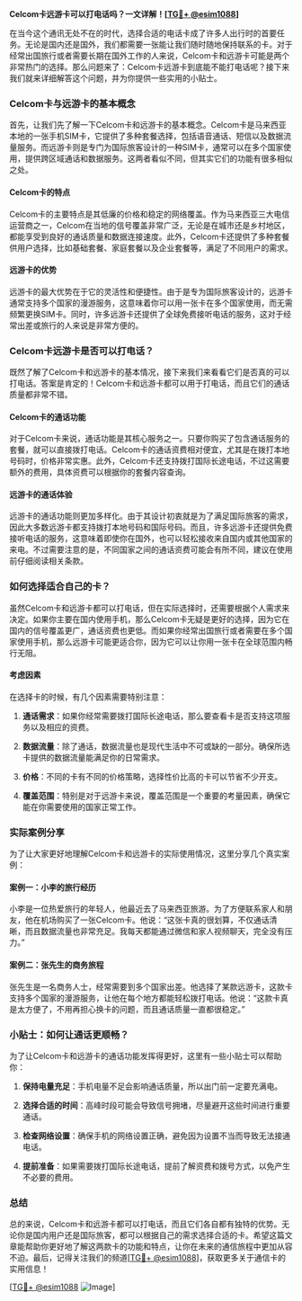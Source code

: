 **Celcom卡远游卡可以打电话吗？一文详解！[[TG💪+ @esim1088](https://t.me/s/esim1088)]**

在当今这个通讯无处不在的时代，选择合适的电话卡成了许多人出行时的首要任务。无论是国内还是国外，我们都需要一张能让我们随时随地保持联系的卡。对于经常出国旅行或者需要长期在国外工作的人来说，Celcom卡和远游卡可能是两个非常热门的选择。那么问题来了：Celcom卡远游卡到底能不能打电话呢？接下来我们就来详细解答这个问题，并为你提供一些实用的小贴士。

### Celcom卡与远游卡的基本概念

首先，让我们先了解一下Celcom卡和远游卡的基本概念。Celcom卡是马来西亚本地的一张手机SIM卡，它提供了多种套餐选择，包括语音通话、短信以及数据流量服务。而远游卡则是专门为国际旅客设计的一种SIM卡，通常可以在多个国家使用，提供跨区域通话和数据服务。这两者看似不同，但其实它们的功能有很多相似之处。

#### Celcom卡的特点

Celcom卡的主要特点是其低廉的价格和稳定的网络覆盖。作为马来西亚三大电信运营商之一，Celcom在当地的信号覆盖非常广泛，无论是在城市还是乡村地区，都能享受到良好的通话质量和数据连接速度。此外，Celcom卡还提供了多种套餐供用户选择，比如基础套餐、家庭套餐以及企业套餐等，满足了不同用户的需求。

#### 远游卡的优势

远游卡的最大优势在于它的灵活性和便捷性。由于是专为国际旅客设计的，远游卡通常支持多个国家的漫游服务，这意味着你可以用一张卡在多个国家使用，而无需频繁更换SIM卡。同时，许多远游卡还提供了全球免费接听电话的服务，这对于经常出差或旅行的人来说是非常方便的。

### Celcom卡远游卡是否可以打电话？

既然了解了Celcom卡和远游卡的基本情况，接下来我们来看看它们是否真的可以打电话。答案是肯定的！Celcom卡和远游卡都可以用于打电话，而且它们的通话质量都非常不错。

#### Celcom卡的通话功能

对于Celcom卡来说，通话功能是其核心服务之一。只要你购买了包含通话服务的套餐，就可以直接拨打电话。Celcom卡的通话资费相对便宜，尤其是在拨打本地号码时，价格非常实惠。此外，Celcom卡还支持拨打国际长途电话，不过这需要额外的费用，具体资费可以根据你的套餐内容查询。

#### 远游卡的通话体验

远游卡的通话功能则更加多样化。由于其设计初衷就是为了满足国际旅客的需求，因此大多数远游卡都支持拨打本地号码和国际号码。而且，许多远游卡还提供免费接听电话的服务，这意味着即使你在国外，也可以轻松接收来自国内或其他国家的来电。不过需要注意的是，不同国家之间的通话资费可能会有所不同，建议在使用前仔细阅读相关条款。

### 如何选择适合自己的卡？

虽然Celcom卡和远游卡都可以打电话，但在实际选择时，还需要根据个人需求来决定。如果你主要在国内使用手机，那么Celcom卡无疑是更好的选择，因为它在国内的信号覆盖更广，通话资费也更低。而如果你经常出国旅行或者需要在多个国家使用手机，那么远游卡可能更适合你，因为它可以让你用一张卡在全球范围内畅行无阻。

#### 考虑因素

在选择卡的时候，有几个因素需要特别注意：

1. **通话需求**：如果你经常需要拨打国际长途电话，那么要查看卡是否支持这项服务以及相应的资费。
   
2. **数据流量**：除了通话，数据流量也是现代生活中不可或缺的一部分。确保所选卡提供的数据流量能满足你的日常需求。
   
3. **价格**：不同的卡有不同的价格策略，选择性价比高的卡可以节省不少开支。
   
4. **覆盖范围**：特别是对于远游卡来说，覆盖范围是一个重要的考量因素，确保它能在你需要使用的国家正常工作。

### 实际案例分享

为了让大家更好地理解Celcom卡和远游卡的实际使用情况，这里分享几个真实案例：

#### 案例一：小李的旅行经历

小李是一位热爱旅行的年轻人，他最近去了马来西亚旅游。为了方便联系家人和朋友，他在机场购买了一张Celcom卡。他说：“这张卡真的很划算，不仅通话清晰，而且数据流量也非常充足。我每天都能通过微信和家人视频聊天，完全没有压力。”

#### 案例二：张先生的商务旅程

张先生是一名商务人士，经常需要到多个国家出差。他选择了某款远游卡，这款卡支持多个国家的漫游服务，让他在每个地方都能轻松拨打电话。他说：“这款卡真是太方便了，不用再担心换卡的问题，而且通话质量一直都很稳定。”

### 小贴士：如何让通话更顺畅？

为了让Celcom卡和远游卡的通话功能发挥得更好，这里有一些小贴士可以帮助你：

1. **保持电量充足**：手机电量不足会影响通话质量，所以出门前一定要充满电。
   
2. **选择合适的时间**：高峰时段可能会导致信号拥堵，尽量避开这些时间进行重要通话。
   
3. **检查网络设置**：确保手机的网络设置正确，避免因为设置不当而导致无法接通电话。
   
4. **提前准备**：如果需要拨打国际长途电话，提前了解资费和拨号方式，以免产生不必要的费用。

### 总结

总的来说，Celcom卡和远游卡都可以打电话，而且它们各自都有独特的优势。无论你是国内用户还是国际旅客，都可以根据自己的需求选择合适的卡。希望这篇文章能帮助你更好地了解这两款卡的功能和特点，让你在未来的通信旅程中更加从容不迫。最后，记得关注我们的频道[[TG💪+ @esim1088](https://t.me/s/esim1088)]，获取更多关于通信卡的实用信息！

[[TG💪+ @esim1088](https://t.me/s/esim1088) ![Image](https://i.postimg.cc/4NQfJmqS/Snipaste-2025-05-13-00-14-12.png)]